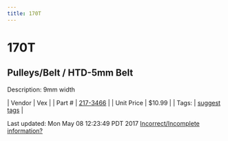 ```yaml
---
title: 170T
---
```


# 170T
## Pulleys/Belt / HTD-5mm Belt
Description: 	9mm width 

| Vendor | Vex | 
| Part # | [217-3466](http://www.vexrobotics.com/vexpro/motion/belts-and-pulleys/htdbelts9.html) | 
| Unit Price | $10.99 | 
| Tags: | [suggest tags](https://docs.google.com/forms/d/e/1FAIpQLSeWyY8v3RgOty-MyWmh9U0iivNYN_molChYyS-0U-o-kOAv_g/viewform) | 

Last updated: Mon May 08 12:23:49 PDT 2017
 [Incorrect/Incomplete information?](https://docs.google.com/forms/d/e/1FAIpQLSeWyY8v3RgOty-MyWmh9U0iivNYN_molChYyS-0U-o-kOAv_g/viewform)